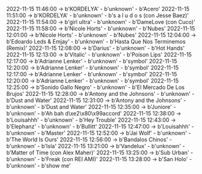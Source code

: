 2022-11-15 11:46:00 -> b'KORDELYA' - b'unknown' - b'Acero'
2022-11-15 11:51:00 -> b'KORDELYA' - b'unknown' - b's a l u d o s (con Jesse Baez)'
2022-11-15 11:54:00 -> b'girl ultra' - b'unknown' - b'DameLove (con Cuco)'
2022-11-15 11:58:00 -> b'Nicole Horts' - b'unknown' - b'Nubes'
2022-11-15 12:01:00 -> b'Nicole Horts' - b'unknown' - b'Nubes'
2022-11-15 12:04:00 -> b'Edoardo Leds & Emjay' - b'unknown' - b'Hasta Que Nos Terminemos (Remix)'
2022-11-15 12:08:00 -> b'Darius' - b'unknown' - b'Hot Hands'
2022-11-15 12:13:00 -> b'Vitalic' - b'unknown' - b'Poison Lips'
2022-11-15 12:17:00 -> b'Adrianne Lenker' - b'unknown' - b'symbol'
2022-11-15 12:20:00 -> b'Adrianne Lenker' - b'unknown' - b'symbol'
2022-11-15 12:17:00 -> b'Adrianne Lenker' - b'unknown' - b'symbol'
2022-11-15 12:20:00 -> b'Adrianne Lenker' - b'unknown' - b'symbol'
2022-11-15 12:25:00 -> b'Sonido Gallo Negro' - b'unknown' - b'El Mercado De Los Brujos'
2022-11-15 12:28:00 -> b'Antony and the Johnsons' - b'unknown' - b'Dust and Water'
2022-11-15 12:31:00 -> b'Antony and the Johnsons' - b'unknown' - b'Dust and Water'
2022-11-15 12:35:00 -> b'Juniore' - b'unknown' - b'Ah bah d\xe2\x80\x99accord'
2022-11-15 12:38:00 -> b'Louisahhh' - b'unknown' - b'Hey Trouble'
2022-11-15 12:43:00 -> b'Elephanz' - b'unknown' - b'Bullitt'
2022-11-15 12:47:00 -> b'Louisahhh' - b'unknown' - b'Master'
2022-11-15 12:52:00 -> b'Jai Wolf' - b'unknown' - b'The World Is Ours'
2022-11-15 12:56:00 -> b'Bandalos Chinos' - b'unknown' - b'Isla'
2022-11-15 13:21:00 -> b'Vandelux' - b'unknown' - b'Matter of Time (con Alex Maher)'
2022-11-15 13:25:00 -> b'Sub Urban' - b'unknown' - b'Freak (con REI AMI)'
2022-11-15 13:28:00 -> b'San Holo' - b'unknown' - b'show me'
